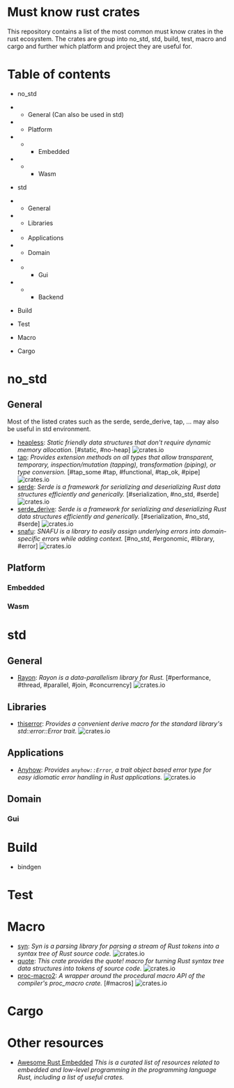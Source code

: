 # Must know rust crates
This repository contains a list of the most common must know crates in the rust ecosystem. 
The crates are group into no_std, std, build, test, macro and cargo and further which platform and project they are useful for. 

# Table of contents
- no_std
- - General (Can also be used in std)
- - Platform
- - - Embedded
- - - Wasm

- std
- - General
- - Libraries
- - Applications

- - Domain
- - - Gui
- - - Backend
- Build
- Test
- Macro
- Cargo

# no_std
## General
Most of the listed crates such as the serde, serde_derive, tap, ... may also be useful in std environment.
- [heapless](https://crates.io/crates/heapless): *Static friendly data structures that don't require dynamic memory allocation.* [#static, #no-heap] ![crates.io](https://img.shields.io/crates/v/heapless.svg)
- [tap](https://crates.io/crates/tap): *Provides extension methods on all types that allow transparent, temporary, inspection/mutation (tapping), transformation (piping), or type conversion.* [#tap_some #tap, #functional, #tap_ok, #pipe] ![crates.io](https://img.shields.io/crates/v/tap.svg)
- [serde](https://crates.io/crates/serde): *Serde is a framework for serializing and deserializing Rust data structures efficiently and generically.* [#serialization, #no_std, #serde] ![crates.io](https://img.shields.io/crates/v/serde.svg)
- [serde_derive](https://crates.io/crates/serde_derive): *Serde is a framework for serializing and deserializing Rust data structures efficiently and generically.* [#serialization, #no_std, #serde] ![crates.io](https://img.shields.io/crates/v/serde_derive.svg)
- [snafu](https://crates.io/crates/snafu): *SNAFU is a library to easily assign underlying errors into domain-specific errors while adding context.* [#no_std, #ergonomic, #library, #error] ![crates.io](https://img.shields.io/crates/v/snafu.svg)

## Platform
### Embedded
### Wasm

# std
## General
- [Rayon](https://crates.io/crates/rayon): *Rayon is a data-parallelism library for Rust.* [#performance, #thread, #parallel, #join, #concurrency] ![crates.io](https://img.shields.io/crates/v/rayon.svg)

## Libraries
- [thiserror](https://crates.io/crates/thiserror): *Provides a convenient derive macro for the standard library's std::error::Error trait.* ![crates.io](https://img.shields.io/crates/v/thiserror.svg)
## Applications
- [Anyhow](https://crates.io/crates/Anyhow): *Provides ``` anyhow::Error ```, a trait object based error type for easy idiomatic error handling in Rust applications.* ![crates.io](https://img.shields.io/crates/v/Anyhow.svg)

## Domain
### Gui

# Build

- bindgen

# Test

# Macro
- [syn](https://crates.io/crates/syn): *Syn is a parsing library for parsing a stream of Rust tokens into a syntax tree of Rust source code.* ![crates.io](https://img.shields.io/crates/v/syn.svg)
- [quote](https://crates.io/crates/quote): *This crate provides the quote! macro for turning Rust syntax tree data structures into tokens of source code.* ![crates.io](https://img.shields.io/crates/v/quote.svg)
- [proc-macro2](https://crates.io/crates/proc-macro2): *A wrapper around the procedural macro API of the compiler's proc_macro crate.* [#macros] ![crates.io](https://img.shields.io/crates/v/proc-macro2.svg)

# Cargo


# Other resources
- [Awesome Rust Embedded](https://github.com/rust-embedded/awesome-embedded-rust) *This is a curated list of resources related to embedded and low-level programming in the programming language Rust, including a list of useful crates.*

